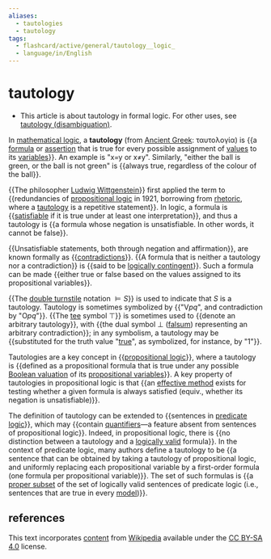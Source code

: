 ```yaml
---
aliases:
  - tautologies
  - tautology 
tags:
  - flashcard/active/general/tautology__logic_
  - language/in/English
---
```


# tautology

- This article is about tautology in formal logic. For other uses, see [tautology (disambiguation)](tautology.md).

In [mathematical logic](mathematical%20logic.md), a __tautology__ (from [Ancient Greek](Ancient%20Greek.md): ταυτολογία) is {{a [formula](well-formed%20formula.md) or [assertion](judgment%20(mathematical%20logic).md) that is true for every possible assignment of [values](truth%20value.md) to its [variables](propositional%20variable.md)}}. An example is "x=y or x≠y". Similarly, "either the ball is green, or the ball is not green" is {{always true, regardless of the colour of the ball}}. <!--SR:!2024-11-08,43,290!2025-03-07,133,310-->

{{The philosopher [Ludwig Wittgenstein](Ludwig%20Wittgenstein.md)}} first applied the term to {{redundancies of [propositional logic](propositional%20calculus.md) in 1921, borrowing from [rhetoric](rhetoric.md), where a [tautology](tautology%20(language).md) is a repetitive statement}}. In logic, a formula is {{[satisfiable](satisfiability.md) if it is true under at least one interpretation}}, and thus a tautology is {{a formula whose negation is unsatisfiable. In other words, it cannot be false}}. <!--SR:!2025-03-10,135,310!2025-03-12,135,290!2025-01-10,85,290!2024-12-12,72,310-->

{{Unsatisfiable statements, both through negation and affirmation}}, are known formally as {{[contradictions](contradiction.md)}}. {{A formula that is neither a tautology nor a contradiction}} is {{said to be [logically contingent](contingency%20(philosophy).md)}}. Such a formula can be made {{either true or false based on the values assigned to its propositional variables}}. <!--SR:!2025-02-12,112,290!2024-11-23,56,310!2024-11-22,56,310!2024-11-24,57,310!2024-11-09,44,290-->

{{The [double turnstile](double%20turnstile.md) notation $\vDash S$}} is used to indicate that _S_ is a tautology. Tautology is sometimes symbolized by {{"V<!-- markdown separator -->_pq_", and contradiction by "O<!-- markdown separator -->_pq_"}}. {{The [tee](tee%20(symbol).md) symbol $\top$}} is sometimes used to {{denote an arbitrary tautology}}, with {{the dual symbol $\bot$ ([falsum](up%20tack.md)) representing an arbitrary contradiction}}; in any symbolism, a tautology may be {{substituted for the truth value "[true](logical%20truth.md)", as symbolized, for instance, by "1"}}. <!--SR:!2025-04-22,168,310!2025-03-01,128,310!2024-11-30,61,310!2025-04-20,166,310!2024-11-29,60,310!2024-12-02,63,310-->

Tautologies are a key concept in {{[propositional logic](propositional%20calculus.md)}}, where a tautology is {{defined as a propositional formula that is true under any possible [Boolean valuation](interpretation%20(logic).md#interpretations%20for%20propositional%20logic) of its [propositional variables](propositional%20variable.md)}}. A key property of tautologies in propositional logic is that {{an [effective method](effective%20method.md) exists for testing whether a given formula is always satisfied (equiv., whether its negation is unsatisfiable)}}. <!--SR:!2024-12-01,62,310!2025-03-26,148,310!2024-11-22,56,310-->

The definition of tautology can be extended to {{sentences in [predicate logic](first-order%20logic.md)}}, which may {{contain [quantifiers](quantifier%20(logic).md)—a feature absent from sentences of propositional logic}}. Indeed, in propositional logic, there is {{no distinction between a tautology and a [logically valid](validity%20(logic).md) formula}}. In the context of predicate logic, many authors define a tautology to be {{a sentence that can be obtained by taking a tautology of propositional logic, and uniformly replacing each propositional variable by a first-order formula (one formula per propositional variable)}}. The set of such formulas is {{a [proper subset](subset.md) of the set of logically valid sentences of predicate logic (i.e., sentences that are true in every [model](structure%20(mathematical%20logic).md))}}. <!--SR:!2024-11-07,40,290!2024-11-08,42,290!2024-12-13,73,310!2024-12-15,59,250!2024-11-19,48,270-->

## references

This text incorporates [content](https://en.wikipedia.org/wiki/tautology_(logic)) from [Wikipedia](Wikipedia.md) available under the [CC BY-SA 4.0](https://creativecommons.org/licenses/by-sa/4.0/) license.
